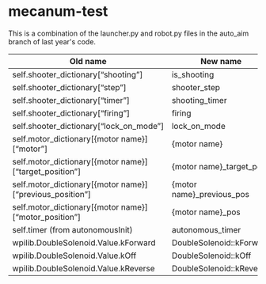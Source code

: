# mecanum-test
This is a combination of the launcher.py and robot.py files in the auto_aim branch of last year's code. 

|Old name|New name|
|-|-|
|self.shooter_dictionary[“shooting”]|is_shooting|
|self.shooter_dictionary[“step”]|shooter_step|
|self.shooter_dictionary[“timer”]|shooting_timer|
|self.shooter_dictionary[“firing”]|firing|
|self.shooter_dictionary[“lock_on_mode”]|lock_on_mode|
|self.motor_dictionary[{motor name}][“motor”]|{motor name}|
|self.motor_dictionary[{motor name}][“target_position”]|{motor name}_target_pos|
|self.motor_dictionary[{motor name}][“previous_position”]|{motor name}_previous_pos|
|self.motor_dictionary[{motor name}][“motor_position”]|{motor name}_pos|
|self.timer (from autonomousInit)|autonomous_timer|
|wpilib.DoubleSolenoid.Value.kForward|DoubleSolenoid::kForward|
|wpilib.DoubleSolenoid.Value.kOff|DoubleSolenoid::kOff|
|wpilib.DoubleSolenoid.Value.kReverse|DoubleSolenoid::kReverse|

